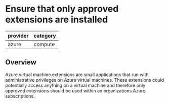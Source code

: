 # Ensure that only approved extensions are installed

provider | category
--- | ---
azure | compute

## Overview
Azure virtual machine extensions are small applications that run with administrative privileges on Azure virtual machines. These extensions could potentially access anything on a virtual machine and therefore only approved extensions should be used within an organizations Azure subscriptions.
